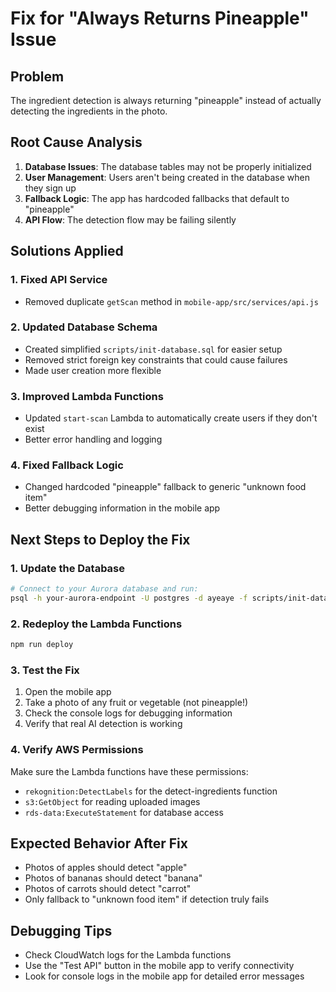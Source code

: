 # Fix for "Always Returns Pineapple" Issue

## Problem
The ingredient detection is always returning "pineapple" instead of actually detecting the ingredients in the photo.

## Root Cause Analysis
1. **Database Issues**: The database tables may not be properly initialized
2. **User Management**: Users aren't being created in the database when they sign up
3. **Fallback Logic**: The app has hardcoded fallbacks that default to "pineapple"
4. **API Flow**: The detection flow may be failing silently

## Solutions Applied

### 1. Fixed API Service
- Removed duplicate `getScan` method in `mobile-app/src/services/api.js`

### 2. Updated Database Schema
- Created simplified `scripts/init-database.sql` for easier setup
- Removed strict foreign key constraints that could cause failures
- Made user creation more flexible

### 3. Improved Lambda Functions
- Updated `start-scan` Lambda to automatically create users if they don't exist
- Better error handling and logging

### 4. Fixed Fallback Logic
- Changed hardcoded "pineapple" fallback to generic "unknown food item"
- Better debugging information in the mobile app

## Next Steps to Deploy the Fix

### 1. Update the Database
```bash
# Connect to your Aurora database and run:
psql -h your-aurora-endpoint -U postgres -d ayeaye -f scripts/init-database.sql
```

### 2. Redeploy the Lambda Functions
```bash
npm run deploy
```

### 3. Test the Fix
1. Open the mobile app
2. Take a photo of any fruit or vegetable (not pineapple!)
3. Check the console logs for debugging information
4. Verify that real AI detection is working

### 4. Verify AWS Permissions
Make sure the Lambda functions have these permissions:
- `rekognition:DetectLabels` for the detect-ingredients function
- `s3:GetObject` for reading uploaded images
- `rds-data:ExecuteStatement` for database access

## Expected Behavior After Fix
- Photos of apples should detect "apple"
- Photos of bananas should detect "banana"  
- Photos of carrots should detect "carrot"
- Only fallback to "unknown food item" if detection truly fails

## Debugging Tips
- Check CloudWatch logs for the Lambda functions
- Use the "Test API" button in the mobile app to verify connectivity
- Look for console logs in the mobile app for detailed error messages